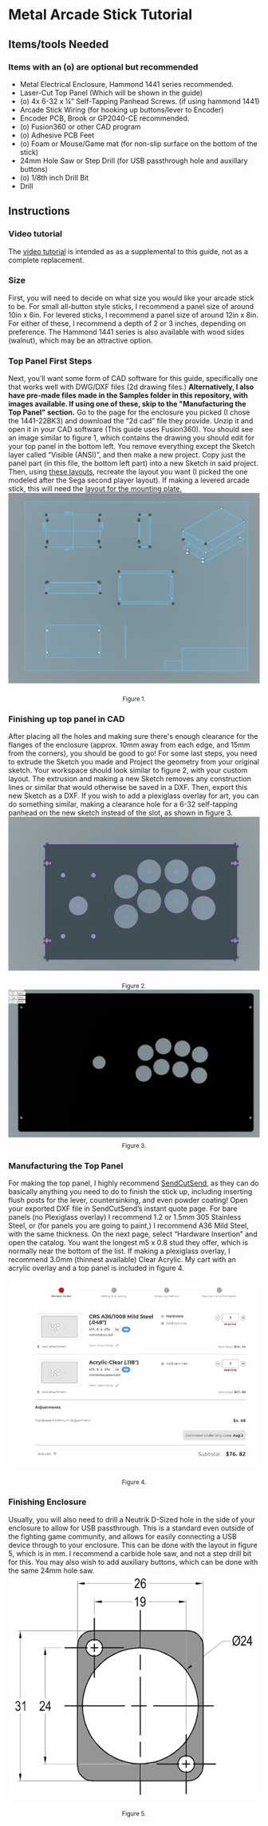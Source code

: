 # Metal Arcade Stick Tutorial

## Items/tools Needed
### Items with an (o) are optional but recommended
- Metal Electrical Enclosure, Hammond 1441 series recommended.
- Laser-Cut Top Panel (Which will be shown in the guide)
- (o) 4x 6-32 x ¼” Self-Tapping Panhead Screws. (if using hammond 1441)
- Arcade Stick Wiring (for hooking up buttons/lever to Encoder)
- Encoder PCB, Brook or GP2040-CE recommended.
- (o) Fusion360 or other CAD program
- (o) Adhesive PCB Feet
- (o) Foam or Mouse/Game mat (for non-slip surface on the bottom of the stick)
- 24mm Hole Saw or Step Drill (for USB passthrough hole and auxillary buttons)
- (o) 1/8th inch Drill Bit 
- Drill

## Instructions

### Video tutorial

The [video tutorial](https://www.youtube.com/watch?v=k1Qa1W2EB0Y) is intended as as a supplemental to this guide, not as a complete replacement. 

### Size
First, you will need to decide on what size you would like your arcade stick to be. For small all-button style sticks, I recommend a panel size of around 10in x 6in. For levered sticks, I recommend a panel size of around 12in x 8in. For either of these, I recommend a depth of 2 or 3 inches, depending on preference. The Hammond 1441 series is also available with wood sides (walnut), which may be an attractive option. 

### Top Panel First Steps
Next, you’ll want some form of CAD software for this guide, specifically one that works well with DWG/DXF files (2d drawing files.) **Alternatively, I also have pre-made files made in the Samples folder in this repository, with images available. If using one of these, skip to the "Manufacturing the Top Panel" section.** Go to the page for the enclosure you picked (I chose the 1441-22BK3) and download the “2d cad” file they provide. Unzip it and open it in your CAD software (This guide uses Fusion360). You should see an image similar to figure 1, which contains the drawing you should edit for your top panel in the bottom left. You remove everything except the Sketch layer called “Visible (ANSI)”, and then make a new project. Copy just the panel part (in this file, the bottom left part) into a new Sketch in said project. Then, using [these layouts](https://www.slagcoin.com/joystick/layout.html), recreate the layout you want (I picked the one modeled after the Sega second player layout). If making a levered arcade stick, this will need the [layout for the mounting plate.](https://www.slagcoin.com/joystick/mounting_layering.html)
![Image of seven drawings contained within a single CAD DWG file.](/img/fig1.png) <center><sub>Figure 1.</sub></center>


### Finishing up top panel in CAD
After placing all the holes and making sure there's enough clearance for the flanges of the enclosure (approx. 10mm away from each edge, and 15mm from the corners), you should be good to go! For some last steps, you need to extrude the Sketch you made and Project the geometry from your original sketch. Your workspace should look similar to figure 2, with your custom layout.
 The extrusion and making a new Sketch removes any construction lines or similar that would otherwise be saved in a DXF. Then, export this new Sketch as a DXF. If you wish to add a plexiglass overlay for art, you can do something similar, making a clearance hole for a 6-32 self-tapping panhead on the new sketch instead of the slot, as shown in figure 3.
 ![Image of a finished arcade stick top panel.](/img/fig2.png) <center><sub>Figure 2.</sub></center>
![Image of a finished arcade stick plexiglass panel.](/img/fig3.png) <center><sub>Figure 3.</sub></center>


### Manufacturing the Top Panel
For making the top panel, I highly recommend [SendCutSend](https://www.Sendcutsend.com), as they can do basically anything you need to do to finish the stick up, including inserting flush posts for the lever, countersinking, and even powder coating! Open your exported DXF file in SendCutSend’s instant quote page. For bare panels (no Plexiglass overlay) I recommend 1.2 or 1.5mm 305 Stainless Steel, or (for panels you are going to paint,) I recommend A36 Mild Steel, with the same thickness. On the next page, select “Hardware Insertion” and open the catalog. You want the longest m5 x 0.8 stud they offer, which is normally near the bottom of the list. If making a plexiglass overlay, I recommend 3.0mm (thinnest available) Clear Acrylic. My cart with an acrylic overlay and a top panel is included in figure 4.

![Image of a order cart on SendCutSend.com](/img/fig4.png) <center><sub>Figure 4.</sub></center>

### Finishing Enclosure
Usually, you will also need to drill a Neutrik D-Sized hole in the side of your enclosure to allow for USB passthrough. This is a standard even outside of the fighting game community, and allows for easily connecting a USB device through to your enclosure. This can be done with the layout in figure 5, which is in mm. I recommend a carbide hole saw, and not a step drill bit for this. You may also wish to add auxiliary buttons, which can be done with the same 24mm hole saw.
![Image of a template for a Neutrik D-Series Passthrough Cutout.](/img/neutrik.png) <center><sub>Figure 5.</sub></center>
